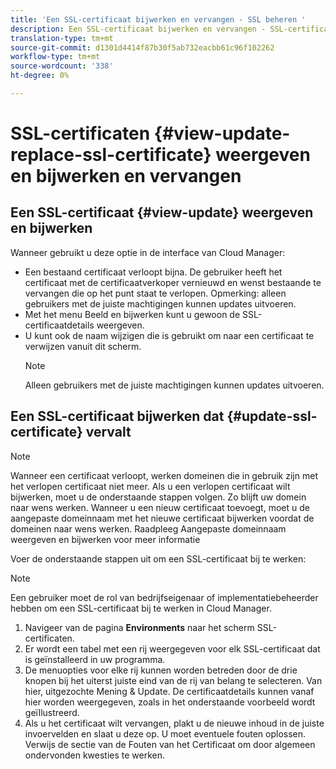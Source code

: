 ```yaml
---
title: 'Een SSL-certificaat bijwerken en vervangen - SSL beheren '
description: Een SSL-certificaat bijwerken en vervangen - SSL-certificaten beheren
translation-type: tm+mt
source-git-commit: d1301d4414f87b30f5ab732eacbb61c96f102262
workflow-type: tm+mt
source-wordcount: '338'
ht-degree: 0%

---
```



# SSL-certificaten {#view-update-replace-ssl-certificate} weergeven en bijwerken en vervangen

## Een SSL-certificaat {#view-update} weergeven en bijwerken

Wanneer gebruikt u deze optie in de interface van Cloud Manager:

* Een bestaand certificaat verloopt bijna. De gebruiker heeft het certificaat met de certificaatverkoper vernieuwd en wenst bestaande te vervangen die op het punt staat te verlopen. Opmerking: alleen gebruikers met de juiste machtigingen kunnen updates uitvoeren.
* Met het menu Beeld en bijwerken kunt u gewoon de SSL-certificaatdetails weergeven.
* U kunt ook de naam wijzigen die is gebruikt om naar een certificaat te verwijzen vanuit dit scherm.
   >[!NOTE]
   >Alleen gebruikers met de juiste machtigingen kunnen updates uitvoeren.


## Een SSL-certificaat bijwerken dat {#update-ssl-certificate} vervalt


>[!NOTE]
>Wanneer een certificaat verloopt, werken domeinen die in gebruik zijn met het verlopen certificaat niet meer. Als u een verlopen certificaat wilt bijwerken, moet u de onderstaande stappen volgen. Zo blijft uw domein naar wens werken. Wanneer u een nieuw certificaat toevoegt, moet u de aangepaste domeinnaam met het nieuwe certificaat bijwerken voordat de domeinen naar wens werken. Raadpleeg Aangepaste domeinnaam weergeven en bijwerken voor meer informatie

Voer de onderstaande stappen uit om een SSL-certificaat bij te werken:

>[!NOTE]
>Een gebruiker moet de rol van bedrijfseigenaar of implementatiebeheerder hebben om een SSL-certificaat bij te werken in Cloud Manager.

1. Navigeer van de pagina **Environments** naar het scherm SSL-certificaten.
1. Er wordt een tabel met een rij weergegeven voor elk SSL-certificaat dat is geïnstalleerd in uw programma.
1. De menuopties voor elke rij kunnen worden betreden door de drie knopen bij het uiterst juiste eind van de rij van belang te selecteren. Van hier, uitgezochte Mening &amp; Update. De certificaatdetails kunnen vanaf hier worden weergegeven, zoals in het onderstaande voorbeeld wordt geïllustreerd.
1. Als u het certificaat wilt vervangen, plakt u de nieuwe inhoud in de juiste invoervelden en slaat u deze op. U moet eventuele fouten oplossen. Verwijs de sectie van de Fouten van het Certificaat om door algemeen ondervonden kwesties te werken.